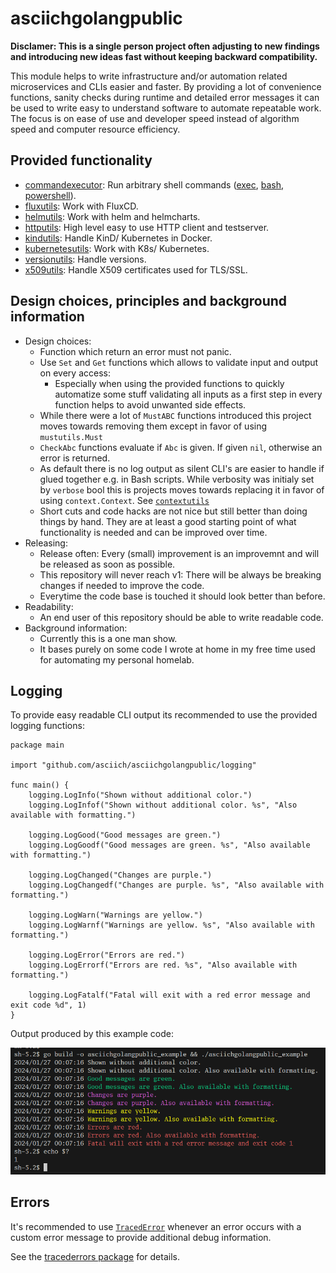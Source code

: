 # asciichgolangpublic

**Disclamer: This is a single person project often adjusting to new findings and introducing new ideas fast without keeping backward compatibility.**

This module helps to write infrastructure and/or automation related microservices and CLIs easier and faster.
By providing a lot of convenience functions, sanity checks during runtime and detailed error messages it can be used to write easy to understand software to automate repeatable work.
The focus is on ease of use and developer speed instead of algorithm speed and computer resource efficiency. 

## Provided functionality

* [commandexecutor](pkg/commandexecutor/): Run arbitrary shell commands ([exec](pkg/commandexecutor/commandexecutorexecoo/), [bash](pkg/commandexecutor/commandexecutorbashoo/), [powershell](pkg/commandexecutor/commandexecutorpowershelloo/)). 
* [fluxutils](pkg/fluxutils/): Work with FluxCD.
* [helmutils](pkg/helmutils/): Work with helm and helmcharts.
* [httputils](pkg/httputils/): High level easy to use HTTP client and testserver.
* [kindutils](pkg/kindutils/): Handle KinD/ Kubernetes in Docker.
* [kubernetesutils](pkg/kubernetesutils/): Work with K8s/ Kubernetes.
* [versionutils](pkg/versionutils/): Handle versions.
* [x509utils](pkg/tlsutils/x509utils/): Handle X509 certificates used for TLS/SSL.

## Design choices, principles and background information

* Design choices:
	* Function which return an error must not panic.
	* Use `Set` and `Get` functions which allows to validate input and output on every access:
		* Especially when using the provided functions to quickly automatize some stuff validating all inputs as a first step in every function helps to avoid unwanted side effects.
	* While there were a lot of `MustABC` functions introduced this project moves towards removing them except in favor of using `mustutils.Must`
	* `CheckAbc` functions evaluate if `Abc` is given. If given `nil`, otherwise an error is returned.
	* As default there is no log output as silent CLI's are easier to handle if glued together e.g. in Bash scripts. While verbosity was initialy set by `verbose` bool this is projects moves towards replacing it in favor of using `context.Context`. See [`contextutils`](pkg/contextutils)
	* Short cuts and code hacks are not nice but still better than doing things by hand. They are at least a good starting point of what functionality is needed and can be improved over time.
* Releasing:
	* Release often: Every (small) improvement is an improvemnt and will be released as soon as possible.
	* This repository will never reach v1: There will be always be breaking changes if needed to improve the code.
	* Everytime the code base is touched it should look better than before.
* Readability:
	* An end user of this repository should be able to write readable code.
* Background information:
	* Currently this is a one man show.
	* It bases purely on some code I wrote at home in my free time used for automating my personal homelab.


## Logging

To provide easy readable CLI output its recommended to use the provided logging functions:

```golang
package main

import "github.com/asciich/asciichgolangpublic/logging"

func main() {
	logging.LogInfo("Shown without additional color.")
	logging.LogInfof("Shown without additional color. %s", "Also available with formatting.")

	logging.LogGood("Good messages are green.")
	logging.LogGoodf("Good messages are green. %s", "Also available with formatting.")

	logging.LogChanged("Changes are purple.")
	logging.LogChangedf("Changes are purple. %s", "Also available with formatting.")

	logging.LogWarn("Warnings are yellow.")
	logging.LogWarnf("Warnings are yellow. %s", "Also available with formatting.")

	logging.LogError("Errors are red.")
	logging.LogErrorf("Errors are red. %s", "Also available with formatting.")

	logging.LogFatalf("Fatal will exit with a red error message and exit code %d", 1)
}
```

Output produced by this example code:

![](docs/log_example.png)

## Errors

It's recommended to use [`TracedError`](/pkg/tracederrors/) whenever an error occurs with a custom error message to provide additional debug information. 

See the [tracederrors package](/pkg/tracederrors/) for details.
